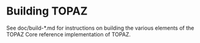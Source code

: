 Building TOPAZ
================

See doc/build-*.md for instructions on building the various
elements of the TOPAZ Core reference implementation of TOPAZ.
